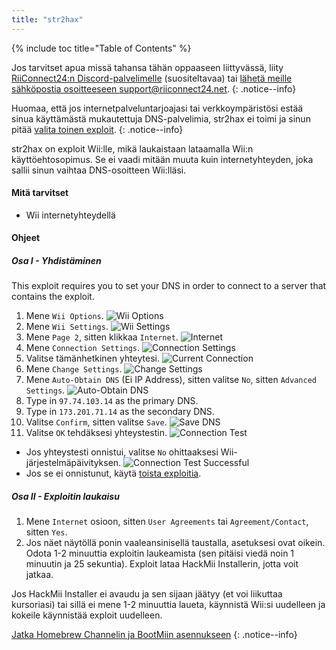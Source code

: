 ```yaml
---
title: "str2hax"
---
```


{% include toc title="Table of Contents" %}

Jos tarvitset apua missä tahansa tähän oppaaseen liittyvässä, liity [RiiConnect24:n Discord-palvelimelle](https://discord.gg/b4Y7jfD) (suositeltavaa) tai [ lähetä meille sähköpostia osoitteeseen support@riiconnect24.net](mailto:support@riiconnect24.net).
{: .notice--info}

Huomaa, että jos internetpalveluntarjoajasi tai verkkoympäristösi estää sinua käyttämästä mukautettuja DNS-palvelimia, str2hax ei toimi ja sinun pitää [valita toinen exploit](get-started).
{: .notice--info}

str2hax on exploit Wii:lle, mikä laukaistaan lataamalla Wii:n käyttöehtosopimus. Se ei vaadi mitään muuta kuin internetyhteyden, joka sallii sinun vaihtaa DNS-osoitteen Wii:lläsi.

#### Mitä tarvitset

* Wii internetyhteydellä

#### Ohjeet

##### Osa I - Yhdistäminen

This exploit requires you to set your DNS in order to connect to a server that contains the exploit.

1. Mene `Wii Options`. ![Wii Options](/images/RiiConnect24/Internet_1.png)
2. Mene `Wii Settings`. ![Wii Settings](/images/RiiConnect24/Internet_2.png)
3. Mene `Page 2`, sitten klikkaa `Internet`. ![Internet](/images/RiiConnect24/Internet_3.png)
4. Mene `Connection Settings`. ![Connection Settings](/images/RiiConnect24/Internet_4.png)
5. Valitse tämänhetkinen yhteytesi. ![Current Connection](/images/RiiConnect24/Internet_5.png)
6. Mene `Change Settings`. ![Change Settings](/images/RiiConnect24/Internet_6.png)
7. Mene `Auto-Obtain DNS` (Ei IP Address), sitten valitse `No`, sitten `Advanced Settings`. ![Auto-Obtain DNS](/images/RiiConnect24/Internet_7.png)
8. Type in `97.74.103.14` as the primary DNS.
9. Type in `173.201.71.14` as the secondary DNS.
10. Valitse `Confirm`, sitten valitse `Save`. ![Save DNS](/images/RiiConnect24/Internet_10.png)
11. Valitse `OK` tehdäksesi yhteystestin. ![Connection Test](/images/RiiConnect24/Internet_11.png)
   - Jos yhteystesti onnistui, valitse `No` ohittaaksesi Wii-järjestelmäpäivityksen. ![Connection Test Successful](/images/RiiConnect24/Internet_12.png)
   - Jos se ei onnistunut, käytä [toista exploitia](get-started).

##### Osa II - Exploitin laukaisu

1. Mene `Internet` osioon, sitten `User Agreements` tai `Agreement/Contact`, sitten `Yes`.
2. Jos näet näytöllä ponin vaaleansinisellä taustalla, asetuksesi ovat oikein. Odota 1-2 minuuttia exploitin laukeamista (sen pitäisi viedä noin 1 minuutin ja 25 sekuntia). Exploit lataa HackMii Installerin, jotta voit jatkaa.

Jos HackMii Installer ei avaudu ja sen sijaan jäätyy (et voi liikuttaa kursoriasi) tai sillä ei mene 1-2 minuuttia laueta, käynnistä Wii:si uudelleen ja kokeile käynnistää exploit uudelleen.

[Jatka Homebrew Channelin ja BootMiin asennukseen](hbc)
{: .notice--info}
